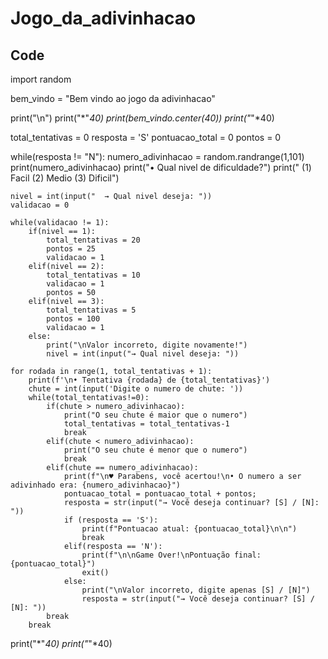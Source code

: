 # Jogo_da_adivinhacao
## Code

import random

bem_vindo = "Bem vindo ao jogo da adivinhacao"

print("\n")
print("*"*40)
print(bem_vindo.center(40))
print("*"*40)

total_tentativas = 0
resposta = 'S'
pontuacao_total = 0
pontos = 0

while(resposta != "N"):
    numero_adivinhacao = random.randrange(1,101)
    print(numero_adivinhacao)
    print("• Qual nivel de dificuldade?")
    print("  (1) Facil (2) Medio (3) Dificil")

    nivel = int(input("  → Qual nivel deseja: "))
    validacao = 0

    while(validacao != 1):
        if(nivel == 1):
            total_tentativas = 20
            pontos = 25
            validacao = 1
        elif(nivel == 2):
            total_tentativas = 10
            validacao = 1
            pontos = 50
        elif(nivel == 3):
            total_tentativas = 5
            pontos = 100
            validacao = 1
        else:
            print("\nValor incorreto, digite novamente!")
            nivel = int(input("→ Qual nivel deseja: "))

    for rodada in range(1, total_tentativas + 1):
        print(f'\n• Tentativa {rodada} de {total_tentativas}')
        chute = int(input('Digite o numero de chute: '))
        while(total_tentativas!=0):
            if(chute > numero_adivinhacao):
                print("O seu chute é maior que o numero")
                total_tentativas = total_tentativas-1
                break
            elif(chute < numero_adivinhacao):
                print("O seu chute é menor que o numero")
                break
            elif(chute == numero_adivinhacao):
                print(f"\n♥ Parabens, você acertou!\n• O numero a ser adivinhado era: {numero_adivinhacao}")
                pontuacao_total = pontuacao_total + pontos;
                resposta = str(input("→ Você deseja continuar? [S] / [N]: "))
                if (resposta == 'S'):
                    print(f"Pontuacao atual: {pontuacao_total}\n\n")
                    break
                elif(resposta == 'N'):
                    print(f"\n\nGame Over!\nPontuação final: {pontuacao_total}")
                    exit()
                else: 
                    print("\nValor incorreto, digite apenas [S] / [N]")
                    resposta = str(input("→ Você deseja continuar? [S] / [N]: "))
            break
        break
    
print("*"*40)
print("*"*40)
